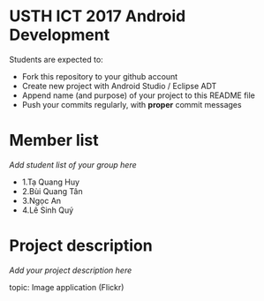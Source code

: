 USTH ICT 2017 Android Development
=====================================

Students are expected to:
* Fork this repository to your github account
* Create new project with Android Studio / Eclipse ADT
* Append name (and purpose) of your project to this README file
* Push your commits regularly, with **proper** commit messages


Member list
=====================================

*Add student list of your group here*

* 1.Tạ Quang Huy
* 2.Bùi Quang Tân
* 3.Ngọc An
* 4.Lê Sinh Quý

Project description
=====================================

*Add your project description here*

topic: Image application (Flickr)
